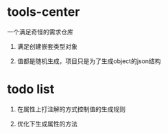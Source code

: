 # tools-center
一个满足奇怪的需求仓库

1. 满足创建嵌套类型对象

2. 值都是随机生成，项目只是为了生成object的json结构

# todo list
1. 在属性上打注解的方式控制值的生成规则

2. 优化下生成属性的方法